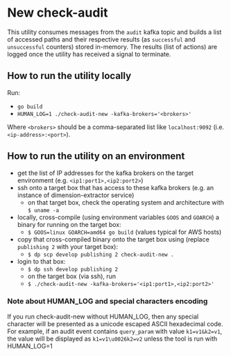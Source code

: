 # New check-audit

This utility consumes messages from the `audit` kafka topic and builds a
list of accessed paths and their respective results (as `successful` and `unsuccessful`
counters) stored in-memory. The results (list of actions) are logged once the
utility has received a signal to terminate.

## How to run the utility locally

Run:
- `go build`
- `HUMAN_LOG=1 ./check-audit-new -kafka-brokers='<brokers>'`

Where `<brokers>` should be a comma-separated list like `localhost:9092` (i.e. `<ip-address>:<port>`).

## How to run the utility on an environment

- get the list of IP addresses for the kafka brokers on the target environment (e.g. `<ip1:port1>,<ip2:port2>`)
- ssh onto a target box that has access to these kafka brokers (e.g. an instance of dimension-extractor service)
  - on that target box, check the operating system and architecture with `$ uname -a`
- locally, cross-compile (using environment variables `GOOS` and `GOARCH`) a binary for running on the target box:
  - `$ GOOS=linux GOARCH=amd64 go build` (values typical for AWS hosts)
- copy that cross-compiled binary onto the target box using (replace `publishing 2` with your target box):
  - `$ dp scp develop publishing 2 check-audit-new .`
- login to that box:
  - `$ dp ssh develop publishing 2`
  - on the target box (via ssh), run
  - `$ ./check-audit-new -kafka-brokers='<ip1:port1>,<ip2:port2>'`

### Note about HUMAN_LOG and special characters encoding

If you run check-audit-new without HUMAN_LOG, then any special character will be presented as a unicode escaped ASCII hexadecimal code.
For example, if an audit event contains `query_param` with value `k1=v1&k2=v1`, the value will be displayed as `k1=v1\u0026k2=v2` unless the tool is run with HUMAN_LOG=1

